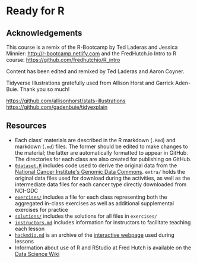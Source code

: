 # Ready for R

## Acknowledgements

This course is a remix of the R-Bootcamp by Ted Laderas and Jessica Minnier: http://r-bootcamp.netlify.com and the FredHutch.io Intro to R course: https://github.com/fredhutchio/R_intro

Content has been edited and remixed by Ted Laderas and Aaron Coyner.

Tidyverse Illustrations gratefully used from Allison Horst and Garrick Aden-Buie. Thank you so much! 

https://github.com/allisonhorst/stats-illustrations
https://github.com/gadenbuie/tidyexplain

## Resources

* Each class' materials are described in the R markdown (`.Rmd`) and markdown (`.md`) files. The former should be edited to make changes to the material; the latter are automatically formatted to appear in GitHub. The directories for each class are also created for publishing on GitHub.
* [`0dataset.R`](0dataset.R) includes code used to derive the original data from the 
[National Cancer Institute's Genomic Data Commons](https://gdc.cancer.gov). `extra/` holds the original data files used for 
download during the activities, as well as the intermediate data files for each cancer type directly downloaded from NCI-GDC
* [`exercises/`](exercises/) includes a file for each class representing both the aggregated in-class exercises as well as additional 
supplemental exercises for practice
* [`solutions/`](solutions/) includes the solutions for all files in `exercises/`
* [`instructors.md`](instructors.md) includes information for instructors to facilitate teaching each lesson
* [`hackmdio.md`](hackio.md) is an archive of the [interactive webpage](https://hackmd.io) used during lessons
* Information about use of R and RStudio at Fred Hutch is available on the [Data Science Wiki](https://sciwiki.fredhutch.org/scicomputing/software_R/)
